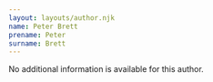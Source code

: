 ```yaml
---
layout: layouts/author.njk
name: Peter Brett
prename: Peter
surname: Brett
---
```

No additional information is available for this author.
